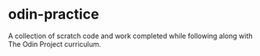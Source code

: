 # odin-practice
A collection of scratch code and work completed while following along with The Odin Project curriculum.
